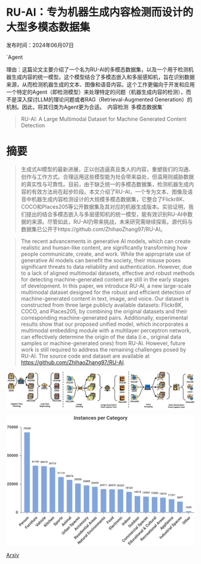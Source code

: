 # RU-AI：专为机器生成内容检测而设计的大型多模态数据集

发布时间：2024年06月07日

`Agent

理由：这篇论文主要介绍了一个名为RU-AI的多模态数据集，以及一个用于检测机器生成内容的统一模型。这个模型结合了多模态嵌入和多层感知机，旨在识别数据来源，从而检测机器生成的文本、图像和语音内容。这个工作更偏向于开发和应用一个特定的Agent（即检测模型）来处理特定的问题（机器生成内容的检测），而不是深入探讨LLM的理论问题或者RAG（Retrieval-Augmented Generation）的机制。因此，将其归类为Agent更为合适。` `内容检测` `多模态数据集`

> RU-AI: A Large Multimodal Dataset for Machine Generated Content Detection

# 摘要

> 生成式AI模型的最新进展，正以创造逼真且类人的内容，重塑我们的沟通、创作与工作方式。合理运用这些模型能为社会带来益处，但滥用则威胁数据的真实性与可靠性。目前，由于缺乏统一的多模态数据集，检测机器生成内容的有效方法尚在起步阶段。本文介绍了RU-AI，一个专为文本、图像及语音中机器生成内容检测设计的大规模多模态数据集，它整合了Flickr8K、COCO和Places205等公开数据集及其对应的机器生成版本。实验证明，我们提出的结合多模态嵌入与多层感知机的统一模型，能有效识别RU-AI中数据的来源。尽管如此，RU-AI仍带来挑战，未来研究需继续探索。源代码与数据集已公开于https://github.com/ZhihaoZhang97/RU-AI。

> The recent advancements in generative AI models, which can create realistic and human-like content, are significantly transforming how people communicate, create, and work. While the appropriate use of generative AI models can benefit the society, their misuse poses significant threats to data reliability and authentication. However, due to a lack of aligned multimodal datasets, effective and robust methods for detecting machine-generated content are still in the early stages of development. In this paper, we introduce RU-AI, a new large-scale multimodal dataset designed for the robust and efficient detection of machine-generated content in text, image, and voice. Our dataset is constructed from three large publicly available datasets: Flickr8K, COCO, and Places205, by combining the original datasets and their corresponding machine-generated pairs. Additionally, experimental results show that our proposed unified model, which incorporates a multimodal embedding module with a multilayer perceptron network, can effectively determine the origin of the data (i.e., original data samples or machine-generated ones) from RU-AI. However, future work is still required to address the remaining challenges posed by RU-AI. The source code and dataset are available at https://github.com/ZhihaoZhang97/RU-AI.

![RU-AI：专为机器生成内容检测而设计的大型多模态数据集](../../../paper_images/2406.04906/data-flow.png)

![RU-AI：专为机器生成内容检测而设计的大型多模态数据集](../../../paper_images/2406.04906/image-category.png)

[Arxiv](https://arxiv.org/abs/2406.04906)